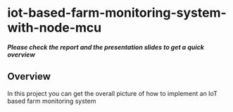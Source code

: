 # iot-based-farm-monitoring-system-with-node-mcu

***Please check the report and the presentation slides to get a quick overview***
## Overview
In this project you can get the overall picture of how to implement an IoT based farm monitoring system
